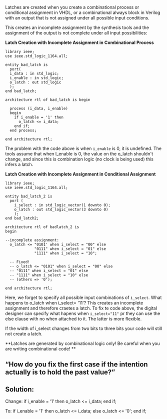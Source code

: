 Latches are created when you create a combinational process or conditional assignment in VHDL, or a combinational always block in Verilog with an output that is not assigned under all possible input conditions. 

This creates an incomplete assignment by the synthesis tools and the assignment of the output is not complete under all input possibilities:

**Latch Creation with Incomplete Assignment in Combinational Process**

```
library ieee;
use ieee.std_logic_1164.all;

entity bad_latch is
  port(
  i_data : in std_logic;
  i_enable : in std_logic;
  o_latch : out std_logic
  );
end bad_latch;

architecture rtl of bad_latch is begin

  process (i_data, i_enable)
  begin
    if i_enable = '1' then
      o_latch <= i_data;
    end if;
  end process;

end architecture rtl;
```

The problem with the code above is when `i_enable` is 0, it is undefined. The tools assume that when I_enable is 0, the value on the o_latch shouldn't change, and since this is combination logic (no clock is being used) this infers a latch.

**Latch Creation with Incomplete Assignment in Conditional  Assignment**

```
library ieee;
use ieee.std_logic_1164.all;

entity bad_latch_2 is
  port (
    i_select : in std_logic_vector(1 downto 0);
    o_latch : out std_logic_vector(3 downto 0)
    );
end bad_latch2;

architecture rtl of badlatch_2 is
begin

--incomplete assignment:
  o_latch <= "0101' when i_select = "00" else
             "0111" when i_select = "01" else
             "1111" when i_select = "10";

  -- Fixed!
  -- o_latch <= "0101" when i_select = "00" else
  -- "0111" when i_select = "01" else
  -- "1111" when i_select = "10" else
  -- (others => '0');

end architecture rtl;
```

Here, we forget to specify all possible input combinations of `i_select`. What happens to o_latch when i_select= '11'?
This creates an incomplete assignment and therefore craetes a latch.
To fix te code above, the digital designer can specify what hapens when `i_select="11"` pr they can use the else clause with no when  attached to it. The latter is more flexible.

If the width of i_select changes from two bits to three bits your code will still not create a latch.

**Latches are generated by combinational logic only! Be careful when you are writing combinational code!
**

## “How do you fix the first case if the intention actually is to hold the past value?”
## Solution:
Change:
if i_enable = ‘1’ then
o_latch <= i_data;
end if;

To:
if i_enable = '1' then
o_latch <= i_data;
else
o_latch <= '0';
end if;
